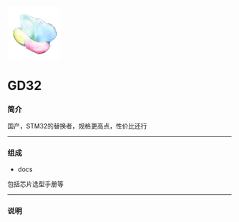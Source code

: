 ﻿[![sites](docs/mcuyun.png)](http://www.mcuyun.com)

# GD32

### 简介

国产，STM32的替换者，规格更高点，性价比还行

---

### 组成

- docs

包括芯片选型手册等






---

### 说明


